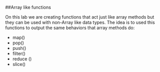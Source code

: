 ##Array like functions

On this lab we are creating functions that act just like array methods but they can be used with non-Array like data types. The idea is to used this functions to output the same behaviors that array methods do:

- map()
- pop()
- push()
- filter()
- reduce ()
- slice()

